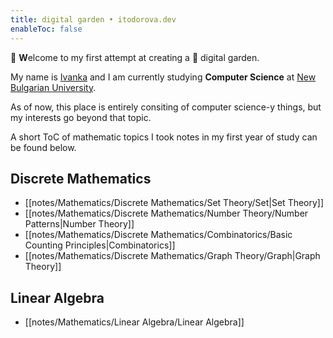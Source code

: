 ```yaml
---
title: digital garden • itodorova.dev
enableToc: false
---
```

👋  **W**elcome to my first attempt at creating a 🌱 digital garden. 

My name is [Ivanka](https://itodorova.dev) and I am currently studying **Computer Science** at [New Bulgarian University](https://nbu.bg/).

As of now, this place is entirely consiting of computer science-y things, but my interests go beyond that topic. 

A short ToC of mathematic topics I took notes in my first year of study can be found below.

## Discrete Mathematics

- [[notes/Mathematics/Discrete Mathematics/Set Theory/Set|Set Theory]]
- [[notes/Mathematics/Discrete Mathematics/Number Theory/Number Patterns|Number Theory]]
- [[notes/Mathematics/Discrete Mathematics/Combinatorics/Basic Counting Principles|Combinatorics]]
- [[notes/Mathematics/Discrete Mathematics/Graph Theory/Graph|Graph Theory]]

## Linear Algebra

- [[notes/Mathematics/Linear Algebra/Linear Algebra]]

